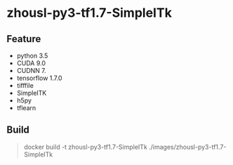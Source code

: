 # zhousl-py3-tf1.7-SimpleITk
## Feature
  - python 3.5
  - CUDA 9.0
  - CUDNN 7.
  - tensorflow 1.7.0
  - tifffile
  - SimpleITK
  - h5py
  - tflearn
## Build
>  docker build -t zhousl-py3-tf1.7-SimpleITk ./images/zhousl-py3-tf1.7-SimpleITk
